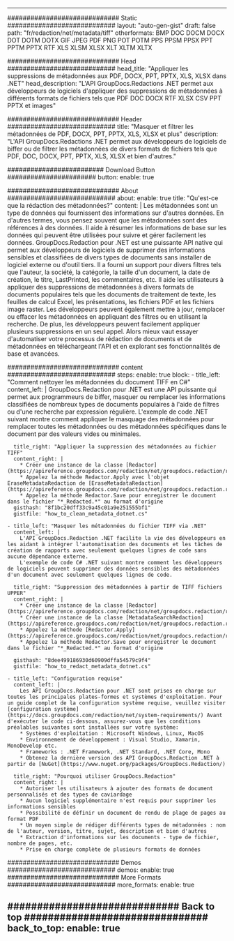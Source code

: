 
---
############################# Static ############################
layout: "auto-gen-gist" 
draft: false
path: "fr/redaction/net/metadata/tiff"
otherformats: BMP DOC DOCM DOCX DOT DOTM DOTX GIF JPEG PDF PNG POT POTM PPS PPSM PPSX PPT PPTM PPTX RTF XLS XLSM XLSX XLT XLTM XLTX  

############################# Head ############################
head_title: "Appliquer les suppressions de métadonnées aux PDF, DOCX, PPT, PPTX, XLS, XLSX dans .NET"
head_description: "L'API GroupDocs.Redactions .NET permet aux développeurs de logiciels d'appliquer des suppressions de métadonnées à différents formats de fichiers tels que PDF DOC DOCX RTF XLSX CSV PPT PPTX et images"

############################# Header ############################
title: "Masquer et filtrer les métadonnées de PDF, DOCX, PPT, PPTX, XLS, XLSX et plus"
description: "L'API GroupDocs.Redactions .NET permet aux développeurs de logiciels de biffer ou de filtrer les métadonnées de divers formats de fichiers tels que PDF, DOC, DOCX, PPT, PPTX, XLS, XLSX et bien d'autres."

######################### Download Button #######################
button:
    enable: true

############################# About ############################
about:
    enable: true
    title: "Qu'est-ce que la rédaction des métadonnées?"
    content: |
        Les métadonnées sont un type de données qui fournissent des informations sur d'autres données. En d'autres termes, vous pensez souvent que les métadonnées sont des références à des données. Il aide à résumer les informations de base sur les données qui peuvent être utilisées pour suivre et gérer facilement les données. GroupDocs.Redaction pour .NET est une puissante API native qui permet aux développeurs de logiciels de supprimer des informations sensibles et classifiées de divers types de documents sans installer de logiciel externe ou d'outil tiers. Il a fourni un support pour divers filtres tels que l'auteur, la société, la catégorie, la taille d'un document, la date de création, le titre, LastPrinted, les commentaires, etc. Il aide les utilisateurs à appliquer des suppressions de métadonnées à divers formats de documents populaires tels que les documents de traitement de texte, les feuilles de calcul Excel, les présentations, les fichiers PDF et les fichiers image raster. Les développeurs peuvent également mettre à jour, remplacer ou effacer les métadonnées en appliquant des filtres ou en utilisant la recherche. De plus, les développeurs peuvent facilement appliquer plusieurs suppressions en un seul appel. Alors mieux vaut essayer d'automatiser votre processus de rédaction de documents et de métadonnées en téléchargeant l'API et en explorant ses fonctionnalités de base et avancées.

############################# content ############################
steps:
    enable: true
    block:
    - title_left: "Comment nettoyer les métadonnées du document TIFF en C#"
      content_left: |
        GroupDocs.Redaction pour .NET est une API puissante qui permet aux programmeurs de biffer, masquer ou remplacer les informations classifiées de nombreux types de documents populaires à l'aide de filtres ou d'une recherche par expression régulière.
        L'exemple de code .NET suivant montre comment appliquer le masquage des métadonnées pour remplacer toutes les métadonnées ou des métadonnées spécifiques dans le document par des valeurs vides ou minimales.

      title_right: "Appliquer la suppression des métadonnées au fichier TIFF"
      content_right: |
        * Créer une instance de la classe [Redactor](https://apireference.groupdocs.com/redaction/net/groupdocs.redaction/redactor)
        * Appelez la méthode Redactor.Apply avec l'objet EraseMetadataRedaction de [EraseMetadataRedaction](https://apireference.groupdocs.com/redaction/net/groupdocs.redaction.redactions/erasemetadataredaction)
        * Appelez la méthode Redactor.Save pour enregistrer le document dans le fichier "*_Redacted.*" au format d'origine        
      gisthash: "8f1bc20dff33c9a45c01a9e251555bf1"
      gistfile: "how_to_clean_metadata_dotnet.cs"

    - title_left: "Masquer les métadonnées du fichier TIFF via .NET"
      content_left: |
        L'API GroupDocs.Redaction .NET facilite la vie des développeurs en les aidant à intégrer l'automatisation des documents et les tâches de création de rapports avec seulement quelques lignes de code sans aucune dépendance externe.
        L'exemple de code C# .NET suivant montre comment les développeurs de logiciels peuvent supprimer des données sensibles des métadonnées d'un document avec seulement quelques lignes de code.
        
      title_right: "Suppression des métadonnées à partir de TIFF fichiers UPPER"
      content_right: |
        * Créer une instance de la classe [Redactor](https://apireference.groupdocs.com/redaction/net/groupdocs.redaction/redactor)
        * Créer une instance de la classe [MetadataSearchRedaction](https://apireference.groupdocs.com/redaction/net/groupdocs.redaction.redactions/metadatasearchredaction)
        * Appelez la méthode [Redactor.Apply](https://apireference.groupdocs.com/redaction/net/groupdocs.redaction/redactor/methods/apply/index) 
        * Appelez la méthode Redactor.Save pour enregistrer le document dans le fichier "*_Redacted.*" au format d'origine
        
      gisthash: "8dee499186930d60909dffa54579c9f4"
      gistfile: "how_to_redact_metadata_dotnet.cs"

    - title_left: "Configuration requise"
      content_left: |
        Les API GroupDocs.Redaction pour .NET sont prises en charge sur toutes les principales plates-formes et systèmes d'exploitation. Pour un guide complet de la configuration système requise, veuillez visiter [configuration système](https://docs.groupdocs.com/redaction/net/system-requirements/) Avant d'exécuter le code ci-dessous, assurez-vous que les conditions préalables suivantes sont installées sur votre système:
        * Systèmes d'exploitation : Microsoft Windows, Linux, MacOS
        * Environnement de développement : Visual Studio, Xamarin, MonoDevelop etc.
        * Frameworks : .NET Framework, .NET Standard, .NET Core, Mono
        * Obtenez la dernière version des API GroupDocs.Redaction .NET à partir de [NuGet](https://www.nuget.org/packages/GroupDocs.Redaction/)
        
      title_right: "Pourquoi utiliser GroupDocs.Redaction"
      content_right: |
        * Autoriser les utilisateurs à ajouter des formats de document personnalisés et des types de caviardage
        * Aucun logiciel supplémentaire n'est requis pour supprimer les informations sensibles
        * Possibilité de définir un document de rendu de plage de pages au format PDF
        * Un moyen simple de rédiger différents types de métadonnées : nom de l'auteur, version, titre, sujet, description et bien d'autres
        * Extraction d'informations sur les documents - type de fichier, nombre de pages, etc.
        * Prise en charge complète de plusieurs formats de données

############################# Demos ############################
demos:
    enable: true
############################# More Formats ############################
more_formats:
    enable: true

############################# Back to top ###############################
back_to_top:
    enable: true
---